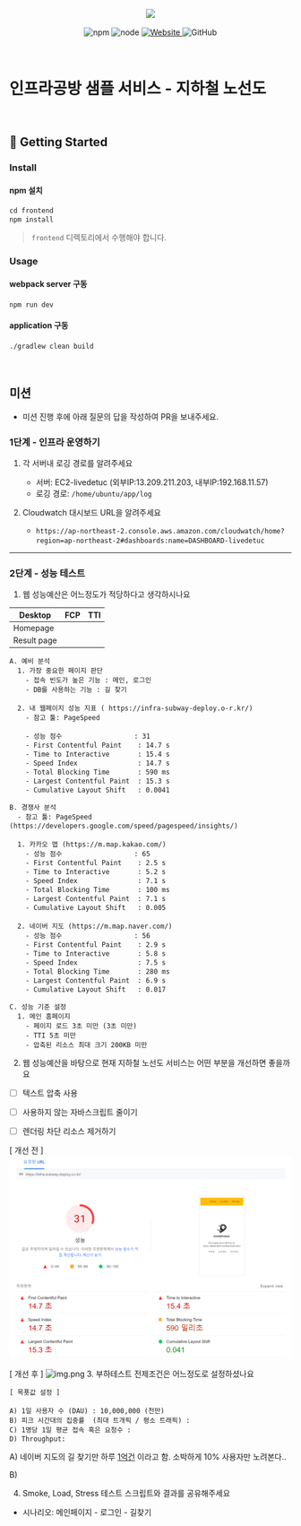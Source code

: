 <p align="center">
    <img width="200px;" src="https://raw.githubusercontent.com/woowacourse/atdd-subway-admin-frontend/master/images/main_logo.png"/>
</p>
<p align="center">
  <img alt="npm" src="https://img.shields.io/badge/npm-%3E%3D%205.5.0-blue">
  <img alt="node" src="https://img.shields.io/badge/node-%3E%3D%209.3.0-blue">
  <a href="https://edu.nextstep.camp/c/R89PYi5H" alt="nextstep atdd">
    <img alt="Website" src="https://img.shields.io/website?url=https%3A%2F%2Fedu.nextstep.camp%2Fc%2FR89PYi5H">
  </a>
  <img alt="GitHub" src="https://img.shields.io/github/license/next-step/atdd-subway-service">
</p>

<br>

# 인프라공방 샘플 서비스 - 지하철 노선도

<br>

## 🚀 Getting Started

### Install
#### npm 설치
```
cd frontend
npm install
```
> `frontend` 디렉토리에서 수행해야 합니다.

### Usage
#### webpack server 구동
```
npm run dev
```
#### application 구동
```
./gradlew clean build
```
<br>

## 미션

* 미션 진행 후에 아래 질문의 답을 작성하여 PR을 보내주세요.

### 1단계 - 인프라 운영하기
1. 각 서버내 로깅 경로를 알려주세요
    - 서버: EC2-livedetuc 
     (외부IP:13.209.211.203, 내부IP:192.168.11.57)
    - 로깅 경로: `/home/ubuntu/app/log`
    

2. Cloudwatch 대시보드 URL을 알려주세요
    - ```https://ap-northeast-2.console.aws.amazon.com/cloudwatch/home?region=ap-northeast-2#dashboards:name=DASHBOARD-livedetuc```

---

### 2단계 - 성능 테스트
1. 웹 성능예산은 어느정도가 적당하다고 생각하시나요




Desktop | FCP | TTI
-- | -- | --
Homepage |   |
Result page |   |





```aidl
A. 예비 분석
  1. 가장 중요한 페이지 판단
    - 접속 빈도가 높은 기능 : 메인, 로그인
    - DB를 사용하는 기능 : 길 찾기

  2. 내 웹페이지 성능 지표 ( https://infra-subway-deploy.o-r.kr/)
    - 참고 툴: PageSpeed 

    - 성능 점수                  : 31
    - First Contentful Paint    : 14.7 s
    - Time to Interactive       : 15.4 s
    - Speed Index               : 14.7 s
    - Total Blocking Time       : 590 ms
    - Largest Contentful Paint  : 15.3 s   
    - Cumulative Layout Shift   : 0.0041
```

```aidl
B. 경쟁사 분석 
  - 참고 툴: PageSpeed (https://developers.google.com/speed/pagespeed/insights/)

  1. 카카오 맵 (https://m.map.kakao.com/)
    - 성능 점수                  : 65
    - First Contentful Paint    : 2.5 s
    - Time to Interactive       : 5.2 s
    - Speed Index               : 7.1 s
    - Total Blocking Time       : 100 ms
    - Largest Contentful Paint  : 7.1 s   
    - Cumulative Layout Shift   : 0.005
    
  2. 네이버 지도 (https://m.map.naver.com/)
    - 성능 점수                  : 56
    - First Contentful Paint    : 2.9 s
    - Time to Interactive       : 5.8 s
    - Speed Index               : 7.5 s
    - Total Blocking Time       : 280 ms
    - Largest Contentful Paint  : 6.9 s   
    - Cumulative Layout Shift   : 0.017
```

```aidl
C. 성능 기준 설정
  1. 메인 홈페이지 
    - 페이지 로드 3초 미만 (3초 미만)
    - TTI 5초 미만
    - 압축된 리소스 최대 크기 200KB 미만
```

2. 웹 성능예산을 바탕으로 현재 지하철 노선도 서비스는 어떤 부분을 개선하면 좋을까요

- [ ] 텍스트 압축 사용
- [ ] 사용하지 않는 자바스크립트 줄이기
- [ ] 렌더링 차단 리소스 제거하기


[ 개선 전 ]
![img.png](src/main/resources/static/images/pagespeed-before.png)

[ 개선 후 ]
![img.png](src/main/resources/static/images/pagespeed-after.png)
3. 부하테스트 전제조건은 어느정도로 설정하셨나요

```
[ 목푯값 설정 ]

A) 1일 사용자 수 (DAU) : 10,000,000 (천만)
B) 피크 시간대의 집중률  (최대 트개픽 / 평소 트래픽) : 
C) 1명당 1일 평균 접속 혹은 요청수 : 
D) Throughput: 

```
A) 네이버 지도의 길 찾기만 하루 [1억건](https://news.mt.co.kr/mtview.php?no=2021090916014079809) 이라고 함.
소박하게 10% 사용자만 노려본다..

B)

4. Smoke, Load, Stress 테스트 스크립트와 결과를 공유해주세요


- 시나리오: 메인페이지 - 로그인 - 길찾기

